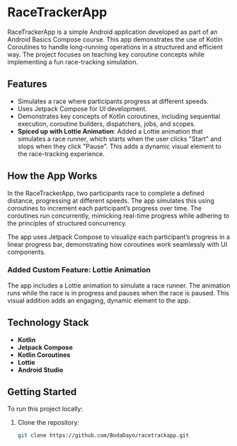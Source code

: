 # RaceTrackerApp

RaceTrackerApp is a simple Android application developed as part of an Android Basics Compose course. This app demonstrates the use of Kotlin Coroutines to handle long-running operations in a structured and efficient way. The project focuses on teaching key coroutine concepts while implementing a fun race-tracking simulation.

## Features

- Simulates a race where participants progress at different speeds.
- Uses Jetpack Compose for UI development.
- Demonstrates key concepts of Kotlin coroutines, including sequential execution, coroutine builders, dispatchers, jobs, and scopes.
- **Spiced up with Lottie Animation**: Added a Lottie animation that simulates a race runner, which starts when the user clicks "Start" and stops when they click "Pause". This adds a dynamic visual element to the race-tracking experience.

## How the App Works

In the RaceTrackerApp, two participants race to complete a defined distance, progressing at different speeds. The app simulates this using coroutines to increment each participant’s progress over time. The coroutines run concurrently, mimicking real-time progress while adhering to the principles of structured concurrency.

The app uses Jetpack Compose to visualize each participant’s progress in a linear progress bar, demonstrating how coroutines work seamlessly with UI components.

### **Added Custom Feature: Lottie Animation**

The app includes a Lottie animation to simulate a race runner. The animation runs while the race is in progress and pauses when the race is paused. This visual addition adds an engaging, dynamic element to the app.

## Technology Stack

- **Kotlin**
- **Jetpack Compose**
- **Kotlin Coroutines**
- **Lottie**
- **Android Studio**

## Getting Started

To run this project locally:

1. Clone the repository:
   ```bash
   git clone https://github.com/BodaDayo/racetrackapp.git
